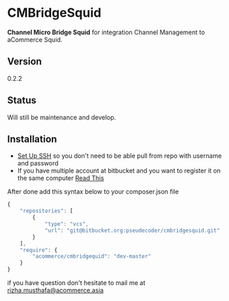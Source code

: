 CMBridgeSquid
=============

**Channel Micro Bridge Squid** for integration Channel Management to aCommerce Squid.

Version
---------
0.2.2

Status
-------
Will still be maintenance and develop.

Installation
-------------
 - [Set Up SSH][stupgitssh] so you don't need to be able pull from repo with username and password
 - If you have multiple account at bitbucket and you want to register it on the same computer [Read This][multiacc]

After done add this syntax below to your composer.json file

```javascript
{
	"repositories": [
		{
			"type": "vcs",
			"url": "git@bitbucket.org:pseudecoder/cmbridgesquid.git"
		}
	],
	"require": {
        "acommerce/cmbridgequid": "dev-master"
    }
}
```


if you have question don't hesitate to mail me at <rizha.musthafa@acommerce.asia>


[stupgitssh]: <https://confluence.atlassian.com/bitbucket/set-up-ssh-for-git-728138079.html>
[multiacc]: <https://confluence.atlassian.com/bitbucket/configure-multiple-ssh-identities-for-gitbash-mac-osx-linux-271943168.html>
